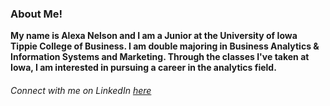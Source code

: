 ### About Me!
**My name is Alexa Nelson and I am a Junior at the University of Iowa Tippie College of Business. I am double majoring in Business Analytics & Information Systems and Marketing. Through the classes I've taken at Iowa, I am interested in pursuing a career in the analytics field.**
###### Connect with me on LinkedIn [here](www.linkedin/in/alexa-nelson25)
